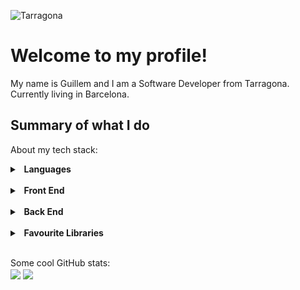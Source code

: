![Tarragona](https://fascinatingspain.com/wp-content/uploads/principal_tarragona.jpg#cover)

# Welcome to my profile!

My name is Guillem and I am a Software Developer from Tarragona.</br>
Currently living in Barcelona.

## Summary of what I do
About my tech stack:
</br>
<details>
  <summary><b>&nbsp;&nbsp;Languages</b></summary>
	<br>
	<p align="left">
	<a href="https://developer.mozilla.org/en-US/docs/Web/JavaScript" target="_blank" rel="noreferrer"><img src="https://upload.wikimedia.org/wikipedia/commons/thumb/9/99/Unofficial_JavaScript_logo_2.svg/1024px-Unofficial_JavaScript_logo_2.svg.png?20141107110902" height="36" alt="JavaScript" /></a>&nbsp;
	<a href="https://www.typescriptlang.org/" target="_blank" rel="noreferrer"><img src="https://upload.wikimedia.org/wikipedia/commons/thumb/4/4c/Typescript_logo_2020.svg/1024px-Typescript_logo_2020.svg.png?20221110153201" height="36" alt="TypeScript" /></a>&nbsp;
  <a href="https://en.wikipedia.org/wiki/C_(programming_language)" target="_blank" rel="noreferrer"><img src="https://upload.wikimedia.org/wikipedia/commons/thumb/1/18/C_Programming_Language.svg/760px-C_Programming_Language.svg.png?20201031132917" height="36" alt="C" /></a>&nbsp;
	<a href="https://www.r-project.org/" target="_blank" rel="noreferrer"><img src="https://upload.wikimedia.org/wikipedia/commons/thumb/1/1b/R_logo.svg/1448px-R_logo.svg.png?20160212050515" height="36" alt="R" /></a>
</p>
</details>

</br>

<details>
  <summary><b>&nbsp;&nbsp;Front End</b></summary>
	<br>
	<p align="left">
  <a href="https://developer.mozilla.org/en-US/docs/Web/HTML" target="_blank" rel="noreferrer"><img src="https://upload.wikimedia.org/wikipedia/commons/thumb/3/38/HTML5_Badge.svg/640px-HTML5_Badge.svg.png" height="36" alt="HTML" /></a>&nbsp;
  <a href="https://developer.mozilla.org/en-US/docs/Web/CSS" target="_blank" rel="noreferrer"><img src="https://upload.wikimedia.org/wikipedia/commons/thumb/6/62/CSS3_logo.svg/640px-CSS3_logo.svg.png" height="36" alt="CSS" /></a>&nbsp;
	<a href="https://reactjs.org/" target="_blank" rel="noreferrer"><img src="https://upload.wikimedia.org/wikipedia/commons/thumb/a/a7/React-icon.svg/1024px-React-icon.svg.png?20220125121207" height="36" alt="React" /></a>&nbsp;
  <a href="https://angular.io/" target="_blank" rel="noreferrer"><img src="https://upload.wikimedia.org/wikipedia/commons/5/50/Angular-logo.png?20210329163403" height="36" alt="Angular" /></a>&nbsp;
  <a href="https://svelte.dev/" target="_blank" rel="noreferrer"><img src="https://upload.wikimedia.org/wikipedia/commons/thumb/6/6e/Svelte_logo_by_gengns.svg/640px-Svelte_logo_by_gengns.svg.png" height="36" alt="Svelte" /></a>&nbsp;
  <a href="https://tailwindcss.com/" target="_blank" rel="noreferrer"><img src="https://upload.wikimedia.org/wikipedia/commons/thumb/d/d5/Tailwind_CSS_Logo.svg/640px-Tailwind_CSS_Logo.svg.png" height="36" alt="TailwindCSS" /></a>&nbsp;
</p>
</details>
</br>

<details>
  <summary><b>&nbsp;&nbsp;Back End</b></summary>
	<br>
	<p align="left">
  <a href="https://nodejs.org/en/" target="_blank" rel="noreferrer"><img src="https://upload.wikimedia.org/wikipedia/commons/thumb/d/d9/Node.js_logo.svg/640px-Node.js_logo.svg.png" height="36" alt="NodeJS" /></a>&nbsp;
  <a href="https://expressjs.com/" target="_blank" rel="noreferrer"><img src="https://www.vectorlogo.zone/logos/expressjs/expressjs-ar21.svg" height="36" alt="ExpressJS" /></a>&nbsp;
  <a href="https://koajs.com/" target="_blank" rel="noreferrer"><img src="https://seeklogo.com/images/K/koa-logo-D494764315-seeklogo.com.png" height="36" alt="KoaJS" /></a>&nbsp;
  <a href="https://www.postgresql.org/" target="_blank" rel="noreferrer"><img src="https://upload.wikimedia.org/wikipedia/commons/thumb/2/29/Postgresql_elephant.svg/640px-Postgresql_elephant.svg.png" height="36" alt="PostgreSQL" /></a>&nbsp;
  <a href="https://www.mongodb.com/" target="_blank" rel="noreferrer"><img src="https://www.svgrepo.com/show/331488/mongodb.svg" height="36" alt="MongoDB" /></a>&nbsp;
  <a href="https://redis.io/" target="_blank" rel="noreferrer"><img src="https://cdn.worldvectorlogo.com/logos/redis.svg" height="36" alt="Redis" /></a>&nbsp;
</p>
</details>
</br>

<details>
  <summary><b>&nbsp;&nbsp;Favourite Libraries</b></summary>
	<br>
	<p align="left">
  <a href="https://react-redux.js.org/" target="_blank" rel="noreferrer"><img src="https://cdn.worldvectorlogo.com/logos/redux.svg" height="36" alt="React Redux" /></a>&nbsp;
  <a href="https://rxjs.dev/" target="_blank" rel="noreferrer"><img src="https://cdn.worldvectorlogo.com/logos/rxjs-1.svg" height="36" alt="RxJS" /></a>&nbsp;
  <a href="https://socket.io/" target="_blank" rel="noreferrer"><img src="https://upload.wikimedia.org/wikipedia/commons/thumb/9/96/Socket-io.svg/2048px-Socket-io.svg.png" height="36" alt="Socket.io" /></a>&nbsp;
  <a href="https://commitizen-tools.github.io/commitizen/" target="_blank" rel="noreferrer"><img src="https://commitizen-tools.github.io/commitizen/assets/images/favicon.png" height="36" alt="Commitizen" /></a>&nbsp;
</p>
</details>
</br>

Some cool GitHub stats:
</br>
<img align="center" src="https://github-readme-stats.vercel.app/api?username=guillemsarda" />
<img align="center" src="https://github-readme-streak-stats.herokuapp.com/?user=guillemsarda" />
</br>
